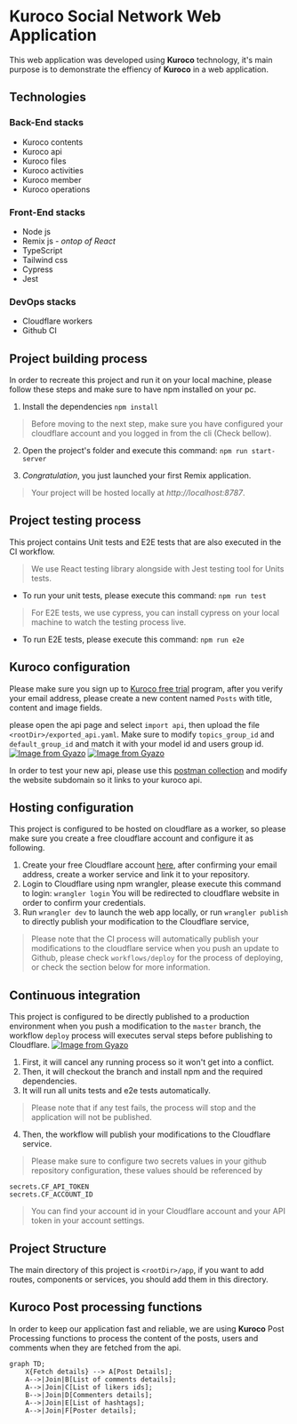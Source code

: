 # Kuroco Social Network Web Application

This web application was developed using **Kuroco** technology, it's main purpose is to demonstrate the effiency of **Kuroco** in a web application.

## Technologies

 ### Back-End stacks
 - Kuroco contents
 - Kuroco api
 - Kuroco files
 - Kuroco activities
 - Kuroco member
 - Kuroco operations
 
 ### Front-End stacks
  - Node js
  - Remix js -  *ontop of React*
  - TypeScript
  - Tailwind css
  - Cypress
  - Jest
 
 ### DevOps stacks
  - Cloudflare workers
  - Github CI
 
## Project building process

In order to recreate this project and run it on your local machine, please follow these steps and make sure to have npm installed on your pc.

 1. Install the dependencies
`npm install`
> Before moving to the next step, make sure you have configured your cloudflare account and you logged in from the cli (Check bellow).
 2. Open the project's folder and execute this command:
 `npm run start-server`

 3. *Congratulation*, you just launched your first Remix application.
 > Your project will be hosted locally at *http://localhost:8787*.


## Project testing process

This project contains Unit tests and E2E tests that are also executed in the CI workflow.

> We use React testing library alongside with Jest testing tool for Units tests.
 - To run your unit tests, please execute this command:
	`npm run test`

> For E2E tests, we use cypress, you can install cypress on your local machine to watch the testing process live.
 - To run E2E tests, please execute this command:
 `npm run e2e`

## Kuroco configuration

Please make sure you sign up to [Kuroco free trial](https://kuroco.app/free_trial/) program, after you verify your email address, please create a new content named `Posts` with title, content and image fields.

please open the api page and select `import api`, then upload the file `<rootDir>/exported_api.yaml`. Make sure to modify `topics_group_id` and `default_group_id` and match it with your model id and users group id.
[![Image from Gyazo](https://t.gyazo.com/teams/diverta/7445f525555aeb4d852380fa5a7088c2.png)](https://diverta.gyazo.com/7445f525555aeb4d852380fa5a7088c2)
[![Image from Gyazo](https://t.gyazo.com/teams/diverta/af3a001cc0925c4377be42704fa79dcc.png)](https://diverta.gyazo.com/af3a001cc0925c4377be42704fa79dcc)

In order to test your new api, please use this [postman collection](https://www.getpostman.com/collections/7cd8473b5c2f4790c0d5) and modify the website subdomain so it links to your kuroco api.

## Hosting configuration

This project is configured to be hosted on cloudflare as a worker, so please make sure you create a free cloudflare account and configure it as following.

1. Create your free Cloudflare account [here](https://dash.cloudflare.com/sign-up), after confirming your email address, create a worker service and link it to your repository.
2. Login to Cloudflare using npm wrangler, please execute this command to login: 
`wrangler login`
You will be redirected to cloudflare website in order to confirm your credentials.
3. Run `wrangler dev` to launch the web app locally, or run `wrangler publish` to directly publish your modification to the Cloudflare service,
> Please note that the CI process will automatically publish your modifications to the cloudflare service when you push an update to Github, please check `workflows/deploy` for the process of deploying, or check the section below for more information.


## Continuous integration

This project is configured to be directly published to a production environment when you push a modification to the `master` branch, the workflow `deploy` process will executes serval steps before publishing to Cloudflare.
[![Image from Gyazo](https://t.gyazo.com/teams/diverta/456b72cb5d2fde90afbfc7e4f5b72228.png)](https://diverta.gyazo.com/456b72cb5d2fde90afbfc7e4f5b72228)
1. First, it will cancel any running process so it won't get into a conflict.
2. Then, it will checkout the branch and install npm and the required dependencies.
3. It will run all units tests and e2e tests automatically.
> Please note that if any test fails, the process will stop and the application will not be published.
4. Then, the workflow will publish your modifications to the Cloudflare service.
> Please make sure to configure two secrets values in your github repository configuration, these values should be referenced by
```
secrets.CF_API_TOKEN
secrets.CF_ACCOUNT_ID
```
> You can find your account id in your Cloudflare account and your API token in your account settings.

## Project Structure

The main directory of this project is `<rootDir>/app`, if you want to add routes, components or services, you should add them in this directory.


## Kuroco Post processing functions

In order to keep our application fast and reliable, we are using **Kuroco** Post Processing functions to process the content of the posts, users and comments when they are fetched from the api.

```mermaid
graph TD;
    X{Fetch details} --> A[Post Details];
    A-->|Join|B[List of comments details];
    A-->|Join|C[List of likers ids];
    B-->|Join|D[Commenters details];
    A-->|Join|E[List of hashtags];
    A-->|Join|F[Poster details];
```